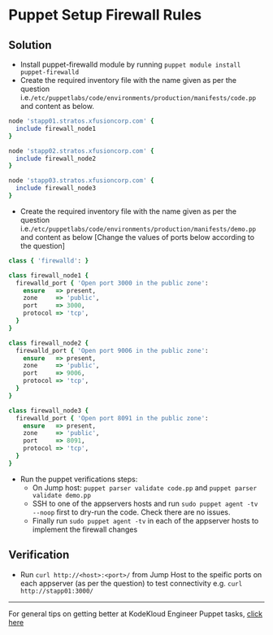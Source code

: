 # Puppet Setup Firewall Rules
## Solution
* Install puppet-firewalld module by running `puppet module install puppet-firewalld`
* Create the required inventory file with the name given as per the question i.e.`/etc/puppetlabs/code/environments/production/manifests/code.pp` and content as below.
```ruby
node 'stapp01.stratos.xfusioncorp.com' {
  include firewall_node1
}

node 'stapp02.stratos.xfusioncorp.com' {
  include firewall_node2
}

node 'stapp03.stratos.xfusioncorp.com' {
  include firewall_node3
}
```
* Create the required inventory file with the name given as per the question i.e.`/etc/puppetlabs/code/environments/production/manifests/demo.pp` and content as below [Change the values of ports below according to the question]
```ruby
class { 'firewalld': }

class firewall_node1 {
  firewalld_port { 'Open port 3000 in the public zone':
    ensure   => present,
    zone     => 'public',
    port     => 3000,
    protocol => 'tcp',
  }
}

class firewall_node2 {
  firewalld_port { 'Open port 9006 in the public zone':
    ensure   => present,
    zone     => 'public',
    port     => 9006,
    protocol => 'tcp',
  }
}

class firewall_node3 {
  firewalld_port { 'Open port 8091 in the public zone':
    ensure   => present,
    zone     => 'public',
    port     => 8091,
    protocol => 'tcp',
  }
}
```
* Run the puppet verifications steps:
  * On Jump host: `puppet parser validate code.pp` and `puppet parser validate demo.pp`
  * SSH to one of the appservers hosts and run `sudo puppet agent -tv --noop` first to dry-run the code. Check there are no issues.
  * Finally run `sudo puppet agent -tv` in each of the appserver hosts to implement the firewall changes

## Verification
* Run `curl http://<host>:<port>/` from Jump Host to the speific ports on each appserver (as per the question) to test connectivity e.g. `curl http://stapp01:3000/`

---
For general tips on getting better at KodeKloud Engineer Puppet tasks, [click here](./README.md)

